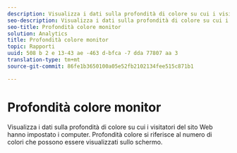 ```yaml
---
description: Visualizza i dati sulla profondità di colore su cui i visitatori del sito Web hanno impostato i computer. Profondità colore si riferisce al numero di colori che possono essere visualizzati sullo schermo.
seo-description: Visualizza i dati sulla profondità di colore su cui i visitatori del sito Web hanno impostato i computer. Profondità colore si riferisce al numero di colori che possono essere visualizzati sullo schermo.
seo-title: Profondità colore monitor
solution: Analytics
title: Profondità colore monitor
topic: Rapporti
uuid: 508 b 2 e 13-43 ae -463 d-bfca -7 dda 77807 aa 3
translation-type: tm+mt
source-git-commit: 86fe1b3650100a05e52fb2102134fee515c871b1

---
```



# Profondità colore monitor

Visualizza i dati sulla profondità di colore su cui i visitatori del sito Web hanno impostato i computer. Profondità colore si riferisce al numero di colori che possono essere visualizzati sullo schermo.

